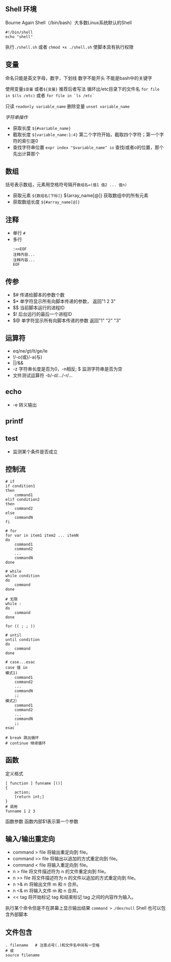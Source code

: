 ## Shell 环境
Bourne Again Shell（/bin/bash）大多数Linux系统默认的Shell
```shell
#!/bin/shell
echo "shell"
```
执行`./shell.sh` 或者 `chmod +x ./shell.sh` 使脚本具有执行权限

## 变量
命名只能是英文字母，数字，下划线
数字不能开头
不能是bash中的关键字

使用变量`$变量` 或者`${变量}` 推荐后者写法
循环出/etc目录下的文件名 `for file in $(ls /etc)` 或者 <code>for file in \`ls /etc\`</code>

只读 `readonly variable_name`
删除变量 `unset variable_name`

*字符串操作*
- 获取长度 `${#variable_name}`
- 截取长度 `${variable_name:1:4}` 第二个字符开始，截取四个字符；第一个字符的索引是0
- 查找字符串位置 `expr index "$variable_name" io` 查找i或者o的位置，那个先出计算那个

## 数组
括号表示数组，元素用空格符号隔开`数组名=(值1 值2 ... 值n)`
- 获取元素 `${数组名[下标]}` ${array_name[@]} 获取数组中的所有元素
- 获取数组长度 `${#array_name[@]}`

## 注释
- 单行 `#`
- 多行
  ```shell
  :<<EOF
  注释内容...
  注释内容...
  EOF
  ```

## 传参
- $# 传递给脚本的参数个数
- $* 单字符显示所有向脚本传递的参数， 返回"1 2 3"
- $$ 当前脚本运行的进程ID
- $! 后台运行的最后一个进程ID
- $@ 单字符显示所有向脚本传递的参数 返回"1" "2" "3"

## 运算符
- eq/ne/gt/lt/ge/le
- !/-o(或)/-a(与)
- ||/&&
- -z 字符串长度是否为0，-n相反; $ 监测字符串是否为空
- 文件测试运算符 -b/-d/.../-r/... 

## echo
- -e 转义输出

## printf

## test
- 监测某个条件是否成立

## 控制流
```shell
# if
if condition1
then
    command1
elif condition2 
then 
    command2
else
    commandN
fi

# for
for var in item1 item2 ... itemN
do
    command1
    command2
    ...
    commandN
done

# while
while condition
do
    command
done

# 无限
while :
do
    command
done

for (( ; ; ))

# until
until condition
do
    command
done

# case...esac
case 值 in
模式1)
    command1
    command2
    ...
    commandN
    ;;
模式2）
    command1
    command2
    ...
    commandN
    ;;
esac

# break 跳出循环
# continue 继续循环
```

## 函数
定义格式
```shell
[ function ] funname [()]
{
    action;
    [return int;]
}
# 调用
funname 1 2 3
```
函数参数 函数内部$1表示第一个参数

## 输入/输出重定向
- command > file	将输出重定向到 file。
- command >> file	将输出以追加的方式重定向到 file。
- command < file	将输入重定向到 file。
- n > file	将文件描述符为 n 的文件重定向到 file。
- n >> file	将文件描述符为 n 的文件以追加的方式重定向到 file。
- n >& m	将输出文件 m 和 n 合并。
- n <& m	将输入文件 m 和 n 合并。
- << tag 将开始标记 tag 和结束标记 tag 之间的内容作为输入。

执行某个命令但是不在屏幕上显示输出结果
`command > /dev/null` 
Shell 也可以包含外部脚本
## 文件包含

```shell
. filename   # 注意点号(.)和文件名中间有一空格
# 或
source filename
```